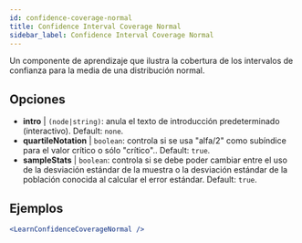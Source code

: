 ```yaml
---
id: confidence-coverage-normal
title: Confidence Interval Coverage Normal
sidebar_label: Confidence Interval Coverage Normal
---
```


Un componente de aprendizaje que ilustra la cobertura de los intervalos de confianza para la media de una distribución normal.

## Opciones

* __intro__ | `(node|string)`: anula el texto de introducción predeterminado (interactivo). Default: `none`.
* __quartileNotation__ | `boolean`: controla si se usa "alfa/2" como subíndice para el valor crítico o sólo "crítico".. Default: `true`.
* __sampleStats__ | `boolean`: controla si se debe poder cambiar entre el uso de la desviación estándar de la muestra o la desviación estándar de la población conocida al calcular el error estándar. Default: `true`.


## Ejemplos

```jsx live
<LearnConfidenceCoverageNormal />
```

